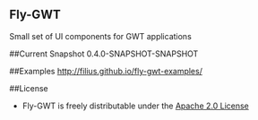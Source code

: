 ## Fly-GWT

Small set of UI components for GWT applications

##Current Snapshot
0.4.0-SNAPSHOT-SNAPSHOT

##Examples
http://filius.github.io/fly-gwt-examples/

##License
* Fly-GWT is freely distributable under the [Apache 2.0 License](http://www.apache.org/licenses/LICENSE-2.0.html)
